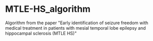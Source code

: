 # MTLE-HS_algorithm
Algorithm from the paper "Early identification of seizure freedom with medical treatment in patients with mesial temporal lobe epilepsy and hippocampal sclerosis (MTLE HS)"
